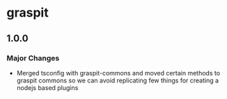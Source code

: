 # graspit

## 1.0.0

### Major Changes

- Merged tsconfig with graspit-commons and moved certain methods to graspit commons so we can avoid replicating few things for creating a nodejs based plugins
